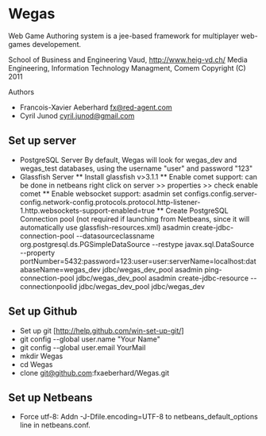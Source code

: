 Wegas
=======================
Web Game Authoring system is a jee-based framework for multiplayer web-games developement.

School of Business and Engineering Vaud, http://www.heig-vd.ch/
Media Engineering, Information Technology Managment, Comem
Copyright (C) 2011

Authors
*   Francois-Xavier Aeberhard fx@red-agent.com
*   Cyril Junod cyril.junod@gmail.com


Set up server
------------------------
*   PostgreSQL Server
    By default, Wegas will look for wegas_dev and wegas_test databases, using the username "user" and password "123"
*   Glassfish Server
**  Install glassfish v>3.1.1
**  Enable comet support:
    can be done in netbeans right click on server >> properties >> check enable comet
**  Enable websocket support:
    asadmin set configs.config.server-config.network-config.protocols.protocol.http-listener-1.http.websockets-support-enabled=true
**  Create PostgreSQL Connection pool
    (not required if launching from Netbeans, since it will automatically use glassfish-resources.xml)
    asadmin create-jdbc-connection-pool --datasourceclassname org.postgresql.ds.PGSimpleDataSource --restype javax.sql.DataSource --property portNumber=5432:password=123:user=user:serverName=localhost:databaseName=wegas_dev jdbc/wegas_dev_pool
    asadmin ping-connection-pool jdbc/wegas_dev_pool
    asadmin create-jdbc-resource --connectionpoolid jdbc/wegas_dev_pool jdbc/wegas_dev

Set up Github
------------------------
*   Set up git [http://help.github.com/win-set-up-git/]
*   git config --global user.name "Your Name"
*   git config --global user.email YourMail
*   mkdir Wegas
*   cd Wegas
*   clone git@github.com:fxaeberhard/Wegas.git

Set up Netbeans
------------------------
*   Force utf-8:
    Addn -J-Dfile.encoding=UTF-8 to netbeans_default_options line in netbeans.conf.
	


